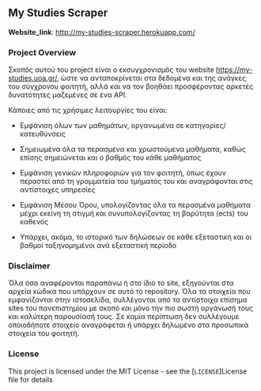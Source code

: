 ## My Studies Scraper


__Website_link__: http://my-studies-scraper.herokuapp.com/


### Project Overview

Σκοπός αυτού του project είναι ο εκσυγχρονισμός του website https://my-studies.uoa.gr/,
ώστε να ανταποκρίνεται στα δεδομένα και της ανάγκες του σύγχρονου φοιτητή, αλλά
και να τον βοηθάει προσφέροντας αρκετές δυνατότητες μαζεμένες σε ένα API.

Κάποιες από τις χρήσιμες λειτουργίες του είναι:

- Εμφάνιση όλων των μαθημάτων, οργανωμένα σε κατηγορίες/κατευθύνσεις

- Σημειωμένα όλα τα περασμένα και χρωστούμενα μαθήματα, καθώς επίσης σημειώνεται
και ο βαθμός του κάθε μαθήματος

- Εμφάνιση γενικών πληροφοριών για τον φοιτητή, όπως έχουν περαστεί από τη γραμματεία
του τμήματός του και αναγράφονται στις αντίστοιχες υπηρεσίες

- Εμφάνιση Μέσου Όρου, υπολογίζοντας όλα τα περασμένα μαθήματα μέχρι εκείνη τη στιγμή
και συνυπολογίζοντας τη βαρύτητα (ects) του καθενός

- Υπάρχει, ακόμα, το ιστορικό των δηλώσεων σε κάθε εξεταστική και οι βαθμοί ταξηνομημένοι
ανά εξεταστική περίοδο


### Disclaimer

Όλα όσα αναφέρονται παραπάνω ή στο ίδιο το site, εξηγούνται στα αρχεία κώδικα που υπάρχουν
σε αυτό το repository. Όλα τα στοιχεία που εμφανίζονται στην ιστοσελίδα, συλλέγονται από
τα αντίστοιχα επίσημα sites του πανεπιστημίου με σκοπό και μόνο την πιο σωστή οργάνωσή τους
και καλύτερη παρουσίασή τους. Σε καμία περίπτωση δεν συλλέγουμε οποιοδήποτε στοιχείο αναγράφεται
ή υπάρχει δηλωμένο στα προσωπικά στοιχεία του φοιτητή.


### License

This project is licensed under the MIT License - see the [`LICENSE`]License file for details
